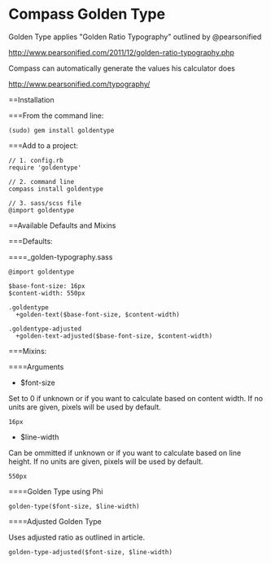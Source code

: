 Compass Golden Type
====================

Golden Type applies "Golden Ratio Typography" outlined by @pearsonified

  http://www.pearsonified.com/2011/12/golden-ratio-typography.php

Compass can automatically generate the values his calculator does

  http://www.pearsonified.com/typography/


==Installation

===From the command line:

    (sudo) gem install goldentype

===Add to a project:

    // 1. config.rb
    require 'goldentype'

    // 2. command line
    compass install goldentype

    // 3. sass/scss file
    @import goldentype


==Available Defaults and Mixins

===Defaults:

====_golden-typography.sass

    @import goldentype

    $base-font-size: 16px
    $content-width: 550px

    .goldentype
      +golden-text($base-font-size, $content-width)

    .goldentype-adjusted
      +golden-text-adjusted($base-font-size, $content-width)

===Mixins:

====Arguments

* $font-size

Set to 0 if unknown or if you want to calculate based on content width. If no units are given, pixels will be used by default.

    16px

* $line-width

Can be ommitted if unknown or if you want to calculate based on line height. If no units are given, pixels will be used by default.

    550px

====Golden Type using Phi

    golden-type($font-size, $line-width)

====Adjusted Golden Type

Uses adjusted ratio as outlined in article.

    golden-type-adjusted($font-size, $line-width)
